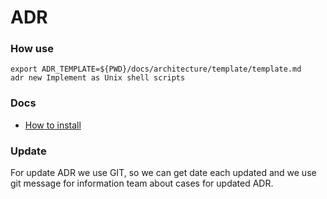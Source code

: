 # ADR

### How use

```shell
export ADR_TEMPLATE=${PWD}/docs/architecture/template/template.md
adr new Implement as Unix shell scripts
```

### Docs

- [How to install](https://github.com/npryce/adr-tools/blob/master/INSTALL.md)


### Update

For update ADR we use GIT, so we can get date each updated and we use git message 
for information team about cases for updated ADR.

